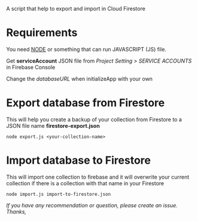 A script that help to export and import in Cloud Firestore

# Requirements

You need [NODE](https://nodejs.org/en/download/) or something that can run JAVASCRIPT (JS) file.

Get **serviceAccount** JSON file from *Project Setting > SERVICE ACCOUNTS* in Firebase Console

Change the *databaseURL* when initializeApp with your own

# Export database from Firestore

This will help you create a backup of your collection from Firestore to a JSON file name **firestore-export.json**

```
node export.js <your-collection-name>
```

# Import database to Firestore

This will import one collection to firebase and it will overwrite your current collection if there is a collection with that name in your Firestore

```
node import.js import-to-firestore.json
```

*If you have any recommendation or question, please create an issue. Thanks,*
